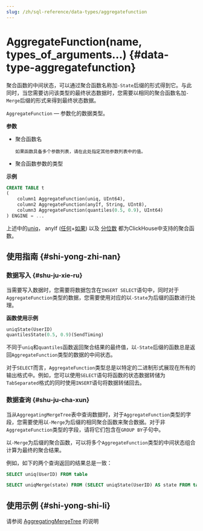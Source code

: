 ```yaml
---
slug: /zh/sql-reference/data-types/aggregatefunction
---
```

# AggregateFunction(name, types_of_arguments…) {#data-type-aggregatefunction}

聚合函数的中间状态，可以通过聚合函数名称加`-State`后缀的形式得到它。与此同时，当您需要访问该类型的最终状态数据时，您需要以相同的聚合函数名加`-Merge`后缀的形式来得到最终状态数据。

`AggregateFunction` — 参数化的数据类型。

**参数**

-   聚合函数名

        如果函数具备多个参数列表，请在此处指定其他参数列表中的值。

-   聚合函数参数的类型

**示例**

``` sql
CREATE TABLE t
(
    column1 AggregateFunction(uniq, UInt64),
    column2 AggregateFunction(anyIf, String, UInt8),
    column3 AggregateFunction(quantiles(0.5, 0.9), UInt64)
) ENGINE = ...
```

上述中的[uniq](../../sql-reference/data-types/aggregatefunction.md#agg_function-uniq)， anyIf ([任何](../../sql-reference/data-types/aggregatefunction.md#agg_function-any)+[如果](../../sql-reference/data-types/aggregatefunction.md#agg-functions-combinator-if)) 以及 [分位数](../../sql-reference/data-types/aggregatefunction.md) 都为ClickHouse中支持的聚合函数。

## 使用指南 {#shi-yong-zhi-nan}

### 数据写入 {#shu-ju-xie-ru}

当需要写入数据时，您需要将数据包含在`INSERT SELECT`语句中，同时对于`AggregateFunction`类型的数据，您需要使用对应的以`-State`为后缀的函数进行处理。

**函数使用示例**

``` sql
uniqState(UserID)
quantilesState(0.5, 0.9)(SendTiming)
```

不同于`uniq`和`quantiles`函数返回聚合结果的最终值，以`-State`后缀的函数总是返回`AggregateFunction`类型的数据的中间状态。

对于`SELECT`而言，`AggregateFunction`类型总是以特定的二进制形式展现在所有的输出格式中。例如，您可以使用`SELECT`语句将函数的状态数据转储为`TabSeparated`格式的同时使用`INSERT`语句将数据转储回去。

### 数据查询 {#shu-ju-cha-xun}

当从`AggregatingMergeTree`表中查询数据时，对于`AggregateFunction`类型的字段，您需要使用以`-Merge`为后缀的相同聚合函数来聚合数据。对于非`AggregateFunction`类型的字段，请将它们包含在`GROUP BY`子句中。

以`-Merge`为后缀的聚合函数，可以将多个`AggregateFunction`类型的中间状态组合计算为最终的聚合结果。

例如，如下的两个查询返回的结果总是一致：

``` sql
SELECT uniq(UserID) FROM table

SELECT uniqMerge(state) FROM (SELECT uniqState(UserID) AS state FROM table GROUP BY RegionID)
```

## 使用示例 {#shi-yong-shi-li}

请参阅 [AggregatingMergeTree](../../sql-reference/data-types/aggregatefunction.md) 的说明
